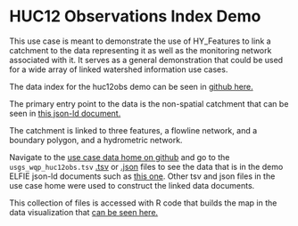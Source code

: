 # HUC12 Observations Index Demo

This use case is meant to demonstrate the use of HY\_Features to link a catchment to the data representing it as well as
the monitoring network associated with it. It serves as a general demonstration that could be used for a wide array of
linked watershed information use cases.

The data index for the huc12obs demo can be seen in [github here.](https://github.com/opengeospatial/ELFIE/tree/master/data/huc12obs)

The primary entry point to the data is the non-spatial catchment that can be seen in 
[this json-ld document.](https://opengeospatial.github.io/ELFIE/usgs/huc/huc12obs/070900020601)  

The catchment is linked to three features, a flowline network, and a boundary polygon, and a hydrometric network.

Navigate to the [use case data home on github](https://github.com/opengeospatial/ELFIE/tree/master/data/huc12obs) and go to the 
`usgs_wqp_huc12obs.tsv` [.tsv](https://github.com/opengeospatial/ELFIE/blob/master/data/huc12obs/usgs_wqp_huc12obs.tsv) 
or [.json](https://github.com/opengeospatial/ELFIE/blob/master/data/huc12obs/usgs_wqp_huc12obs.json) files to see the data
that is in the demo ELFIE json-ld documents such as [this one](https://opengeospatial.github.io/ELFIE/usgs/wqp/huc12obs/USGS-431208089314901).
Other tsv and json files in the use case home were used to construct the linked data documents.

This collection of files is accessed with R code that builds the map in the data visualization that 
[can be seen here.](https://opengeospatial.github.io/ELFIE/demo/huc12obs_map)
